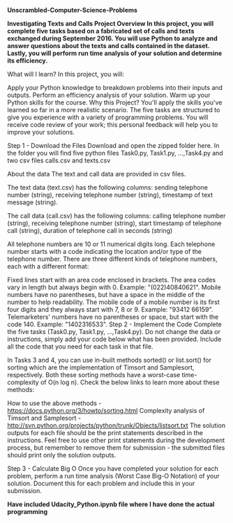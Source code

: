 **Unscrambled-Computer-Science-Problems**


**Investigating Texts and Calls
Project Overview
In this project, you will complete five tasks based on a fabricated set of calls and texts exchanged during September 2016. You will use Python to analyze and answer questions about the texts and calls contained in the dataset. Lastly, you will perform run time analysis of your solution and determine its efficiency.**

What will I learn?
In this project, you will:

Apply your Python knowledge to breakdown problems into their inputs and outputs.
Perform an efficiency analysis of your solution.
Warm up your Python skills for the course.
Why this Project?
You'll apply the skills you've learned so far in a more realistic scenario. The five tasks are structured to give you experience with a variety of programming problems. You will receive code review of your work; this personal feedback will help you to improve your solutions.

Step 1 - Download the Files
Download and open the zipped folder here. In the folder you will find five python files Task0.py, Task1.py, ...,Task4.py and two csv files calls.csv and texts.csv

About the data
The text and call data are provided in csv files.

The text data (text.csv) has the following columns: sending telephone number (string), receiving telephone number (string), timestamp of text message (string).

The call data (call.csv) has the following columns: calling telephone number (string), receiving telephone number (string), start timestamp of telephone call (string), duration of telephone call in seconds (string)

All telephone numbers are 10 or 11 numerical digits long. Each telephone number starts with a code indicating the location and/or type of the telephone number. There are three different kinds of telephone numbers, each with a different format:

Fixed lines start with an area code enclosed in brackets. The area codes vary in length but always begin with 0. Example: "(022)40840621".
Mobile numbers have no parentheses, but have a space in the middle of the number to help readability. The mobile code of a mobile number is its first four digits and they always start with 7, 8 or 9. Example: "93412 66159".
Telemarketers' numbers have no parentheses or space, but start with the code 140. Example: "1402316533".
Step 2 - Implement the Code
Complete the five tasks (Task0.py, Task1.py, ...,Task4.py). Do not change the data or instructions, simply add your code below what has been provided. Include all the code that you need for each task in that file.

In Tasks 3 and 4, you can use in-built methods sorted() or list.sort() for sorting which are the implementation of Timsort and Samplesort, respectively. Both these sorting methods have a worst-case time-complexity of O(n log n). Check the below links to learn more about these methods:

How to use the above methods - https://docs.python.org/3/howto/sorting.html
Complexity analysis of Timsort and Samplesort - http://svn.python.org/projects/python/trunk/Objects/listsort.txt
The solution outputs for each file should be the print statements described in the instructions. Feel free to use other print statements during the development process, but remember to remove them for submission - the submitted files should print only the solution outputs.

Step 3 - Calculate Big O
Once you have completed your solution for each problem, perform a run time analysis (Worst Case Big-O Notation) of your solution. Document this for each problem and include this in your submission.

**Have included Udacity_Python.ipynb file where I have done the actual programming**
